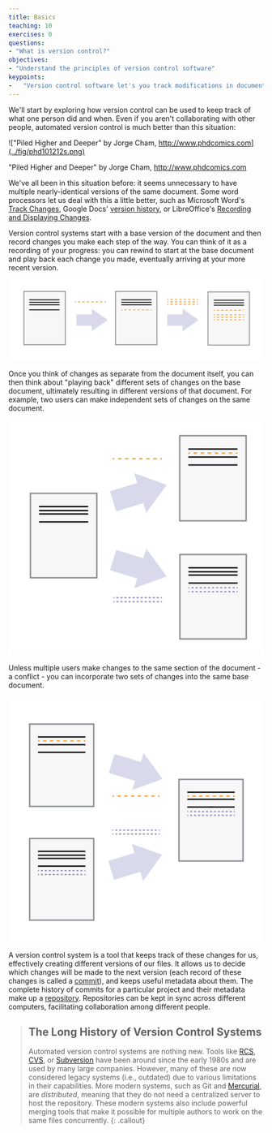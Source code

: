```yaml
---
title: Basics
teaching: 10
exercises: 0
questions:
- "What is version control?"
objectives:
- "Understand the principles of version control software"
keypoints:
-   "Version control software let's you track modifications in documents in a structured way"
---
```



We'll start by exploring how version control can be used to keep track
of what one person did and when. Even if you aren't collaborating with
other people, automated version control is much better than this
situation:

!["Piled Higher and Deeper" by Jorge Cham,
http://www.phdcomics.com](../fig/phd101212s.png)

"Piled Higher and Deeper" by Jorge Cham, http://www.phdcomics.com

We've all been in this situation before: it seems unnecessary to have
multiple nearly-identical versions of the same document. Some word
processors let us deal with this a little better, such as Microsoft
Word's [Track
Changes](https://support.office.com/en-us/article/Track-changes-in-Word-197ba630-0f5f-4a8e-9a77-3712475e806a),
Google Docs' [version
history](https://support.google.com/docs/answer/190843?hl=en), or
LibreOffice's [Recording and Displaying
Changes](https://help.libreoffice.org/Common/Recording_and_Displaying_Changes).

Version control systems start with a base version of the document and
then record changes you make each step of the way. You can think of it
as a recording of your progress: you can rewind to start at the base
document and play back each change you made, eventually arriving at your
more recent version.

![Changes Are Saved Sequentially](../fig/play-changes.png)

Once you think of changes as separate from the document itself, you can
then think about "playing back" different sets of changes on the base
document, ultimately resulting in different versions of that document.
For example, two users can make independent sets of changes on the same
document.

![Different Versions Can be Saved](../fig/versions.png)

Unless multiple users make changes to the same section of the document -
a conflict - you can incorporate two sets of changes into the same base
document.

![Multiple Versions Can be Merged](../fig/merge.png)

A version control system is a tool that keeps track of these changes for
us, effectively creating different versions of our files. It allows us
to decide which changes will be made to the next version (each record of
these changes is called a
[commit](%7B%7B%20page.root%20%7D%7D%7B%%20link%20reference.md%20%%7D#commit)),
and keeps useful metadata about them. The complete history of commits
for a particular project and their metadata make up a
[repository](%7B%7B%20page.root%20%7D%7D%7B%%20link%20reference.md%20%%7D#repository).
Repositories can be kept in sync across different computers,
facilitating collaboration among different people.

> The Long History of Version Control Systems
> -------------------------------------------
>
> Automated version control systems are nothing new. Tools like
> [RCS](https://en.wikipedia.org/wiki/Revision_Control_System),
> [CVS](https://en.wikipedia.org/wiki/Concurrent_Versions_System), or
> [Subversion](https://en.wikipedia.org/wiki/Apache_Subversion) have
> been around since the early 1980s and are used by many large
> companies. However, many of these are now considered legacy systems
> (i.e., outdated) due to various limitations in their capabilities.
> More modern systems, such as Git and
> [Mercurial](https://swcarpentry.github.io/hg-novice/), are
> *distributed*, meaning that they do not need a centralized server to
> host the repository. These modern systems also include powerful
> merging tools that make it possible for multiple authors to work on
> the same files concurrently. {: .callout}
